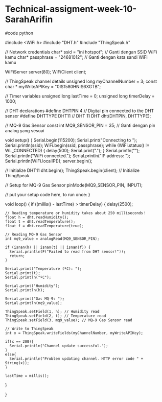 # Technical-assigment-week-10-SarahArifin
#code python

#include <WiFi.h>
#include "DHT.h"
#include "ThingSpeak.h"

// Network credentials
char* ssid = "ini hotspot"; // Ganti dengan SSID WiFi kamu
char* passphrase = "24681012"; // Ganti dengan kata sandi WiFi kamu

WiFiServer server(80);
WiFiClient client;

// ThingSpeak channel details
unsigned long myChannelNumber = 3;
const char * myWriteAPIKey = "0IS1580HNIS6XGTB";

// Timer variables
unsigned long lastTime = 0;
unsigned long timerDelay = 1000;

// DHT declarations
#define DHTPIN 4 // Digital pin connected to the DHT sensor
#define DHTTYPE DHT11 // DHT 11
DHT dht(DHTPIN, DHTTYPE);

// MQ-9 Gas Sensor
const int MQ9_SENSOR_PIN = 35; // Ganti dengan pin analog yang sesuai

void setup() {
  Serial.begin(115200);
  Serial.print("Connecting to ");
  Serial.println(ssid);
  WiFi.begin(ssid, passphrase);
  while (WiFi.status() != WL_CONNECTED) {
    delay(500);
    Serial.print(".");
  }
  Serial.println("");
  Serial.println("WiFi connected.");
  Serial.println("IP address: ");
  Serial.println(WiFi.localIP());
  server.begin();

  // Initialize DHT11
  dht.begin();
  ThingSpeak.begin(client); // Initialize ThingSpeak

  // Setup for MQ-9 Gas Sensor
  pinMode(MQ9_SENSOR_PIN, INPUT);

  // put your setup code here, to run once:
}

void loop() {
  if ((millis() - lastTime) > timerDelay) {
    delay(2500);

    // Reading temperature or humidity takes about 250 milliseconds!
    float h = dht.readHumidity();
    float t = dht.readTemperature();
    float f = dht.readTemperature(true);

    // Reading MQ-9 Gas Sensor
    int mq9_value = analogRead(MQ9_SENSOR_PIN);

    if (isnan(h) || isnan(t) || isnan(f)) {
      Serial.println(F("Failed to read from DHT sensor!"));
      return;
    }

    Serial.print("Temperature (ºC): ");
    Serial.print(t);
    Serial.println("ºC");

    Serial.print("Humidity");
    Serial.println(h);

    Serial.print("Gas MQ-9: ");
    Serial.println(mq9_value);

    ThingSpeak.setField(1, h); // Humidity read
    ThingSpeak.setField(2, t); // Temperature read
    ThingSpeak.setField(3, mq9_value); // MQ-9 Gas Sensor read

    // Write to ThingSpeak
    int x = ThingSpeak.writeFields(myChannelNumber, myWriteAPIKey);

    if(x == 200){
      Serial.println("Channel update successful.");
    }
    else{
      Serial.println("Problem updating channel. HTTP error code " + String(x));
    }

    lastTime = millis();
  }


}
